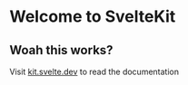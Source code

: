 
# Welcome to SvelteKit
## Woah this works?

Visit [kit.svelte.dev](https://kit.svelte.dev) to read the documentation

